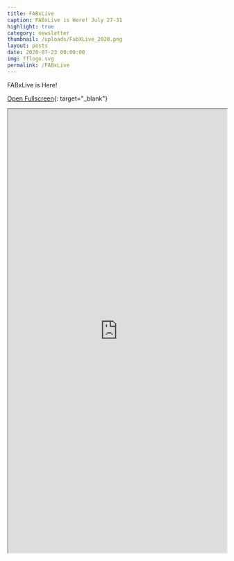 ```yaml
---
title: FABxLive
caption: FABxLive is Here! July 27-31
highlight: true
category: newsletter
thumbnail: /uploads/FabXLive_2020.png
layout: posts
date: 2020-07-23 00:00:00
img: fflogo.svg
permalink: /FABxLive
---
```


FABxLive is Here\!

[Open Fullscreen](https://mailchi.mp/fabfoundation.org/fabxlive-is-here-4442812){: target="_blank"}

<iframe src="https://mailchi.mp/fabfoundation.org/fabxlive-is-here-4442812" style="max-width: 1024px; width: 100%; margin: 0 auto; height: 1024px"></iframe>